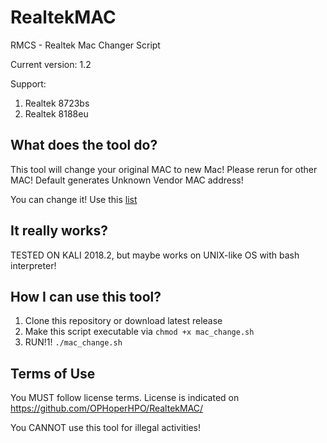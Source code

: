 # RealtekMAC
RMCS - Realtek Mac Changer Script

Current version: 1.2

Support:
1. Realtek 8723bs
2. Realtek 8188eu
## What does the tool do?
This tool will change your original MAC to new Mac! 
Please rerun for other MAC!
Default generates Unknown Vendor MAC address! 

You can change it! Use this [list](https://gist.github.com/OPHoperHPO/6902564a308fde09a120fb7cd2a2db52)
## It really works?
TESTED ON KALI 2018.2, but maybe works on UNIX-like OS with bash interpreter!
## How I can use this tool?
1) Clone this repository or download latest release
2) Make this script executable via ```chmod +x mac_change.sh ```
3) RUN!1! ```./mac_change.sh```

## Terms of Use
You MUST follow license terms. License is indicated on https://github.com/OPHoperHPO/RealtekMAC/

You CANNOT use this tool for illegal activities!
